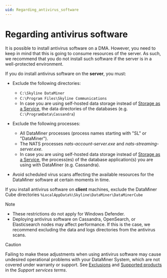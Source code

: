 ```yaml
---
uid: Regarding_antivirus_software
---
```


# Regarding antivirus software

It is possible to install antivirus software on a DMA. However, you need to keep in mind that this is going to consume resources of the server. As such, we recommend that you do not install such software if the server is in a well-protected environment.

If you do install antivirus software on the **server**, you must:

- Exclude the following directories:

  - `C:\Skyline DataMiner`
  - `C:\Program Files\Skyline Communications`
  - In case you are using self-hosted data storage instead of [Storage as a Service](xref:STaaS), the data directories of the databases (e.g. `C:\ProgramData\Cassandra`)

- Exclude the following processes:

  - All DataMiner processes (process names starting with "SL" or "DataMiner").
  - The NATS processes *nats-account-server.exe* and *nats-streaming-server.exe*.
  - In case you are using self-hosted data storage instead of [Storage as a Service](xref:STaaS), the process(es) of the database application(s) you are using with DataMiner (e.g. Cassandra).

- Avoid scheduled virus scans affecting the available resources for the DataMiner software at certain moments in time.

If you install antivirus software on **client** machines, exclude the DataMiner Cube directories `%LocalAppData%\Skyline\DataMiner\DataMinerCube`

> [!NOTE]
>
> - These restrictions do not apply for Windows Defender.
> - Deploying antivirus software on Cassandra, OpenSearch, or Elasticsearch nodes may affect performance. If this is the case, we recommend excluding the data and logs directories from the antivirus scans.

> [!CAUTION]
> Failing to make these adjustments when using antivirus software may cause undesired operational problems with your DataMiner System, which are not covered under warranty or support. See [Exclusions](xref:Support_services_terms#exclusions) and [Supported products](xref:Support_services_terms#supported-products) in the *Support services terms*.
